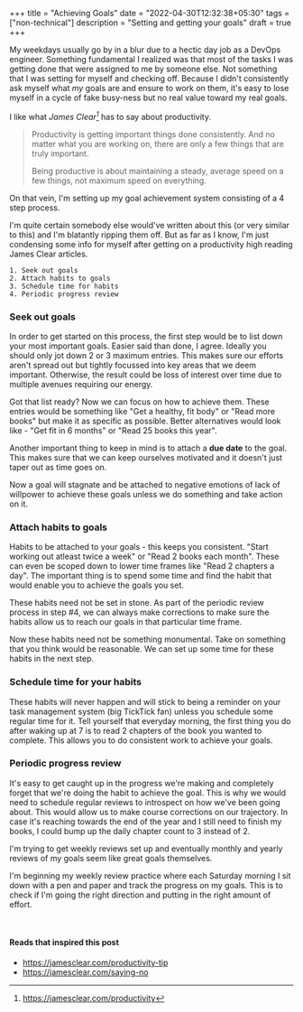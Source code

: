 +++
title = "Achieving Goals"
date = "2022-04-30T12:32:38+05:30"
tags = ["non-technical"]
description = "Setting and getting your goals"
draft = true
+++

My weekdays usually go by in a blur due to a hectic day job as a DevOps engineer. Something fundamental I realized was that most of the tasks I was getting done that were assigned to me by someone else. Not something that I was setting for myself and checking off. Because I didn't consistently ask myself what *my* goals are and ensure to work on them, it's easy to lose myself in a cycle of fake busy-ness but no real value toward my real goals. 

I like what <cite>James Clear[^1]</cite> has to say about productivity. 

> Productivity is getting important things done consistently. And no matter what you are working on, there are only a few things that are truly important.
>  
> Being productive is about maintaining a steady, average speed on a few things, not maximum speed on everything. 

[^1]: https://jamesclear.com/productivity

On that vein, I'm setting up my goal achievement system consisting of a 4 step process.

I'm quite certain somebody else would've written about this (or very similar to this) and I'm blatantly ripping them off. But as far as I know, I'm just condensing some info for myself after getting on a productivity high reading James Clear articles.

    1. Seek out goals
    2. Attach habits to goals
    3. Schedule time for habits
    4. Periodic progress review

### Seek out goals
In order to get started on this process, the first step would be to list down your most important goals. Easier said than done, I agree. Ideally you should only jot down 2 or 3 maximum entries. This makes sure our efforts aren't spread out but tightly focussed into key areas that we deem important. Otherwise, the result could be loss of interest over time due to multiple avenues requiring our energy.

Got that list ready? Now we can focus on how to achieve them. These entries would be something like "Get a healthy, fit body" or "Read more books" but make it as specific as possible. Better alternatives would look like - "Get fit in 6 months" or "Read 25 books this year".

Another important thing to keep in mind is to attach a **due date** to the goal. This makes sure that we can keep ourselves motivated and it doesn't just taper out as time goes on.

Now a goal will stagnate and be attached to negative emotions of lack of willpower to achieve these goals unless we do something and take action on it.

### Attach habits to goals
Habits to be attached to your goals - this keeps you consistent.
"Start working out atleast twice a week" or "Read 2 books each month". These can even be scoped down to lower time frames like "Read 2 chapters a day". The important thing is to spend some time and find the habit that would enable you to achieve the goals you set. 

These habits need not be set in stone. As part of the periodic review process in step #4, we can always make corrections to make sure the habits allow us to reach our goals in that particular time frame.

Now these habits need not be something monumental. Take on something that you think would be reasonable. We can set up some time for these habits in the next step.

### Schedule time for your habits
These habits will never happen and will stick to being a reminder on your task management system (big TickTick fan) unless you schedule some regular time for it. Tell yourself that everyday morning, the first thing you do after waking up at 7 is to read 2 chapters of the book you wanted to complete. This allows you to do consistent work to achieve your goals. 

### Periodic progress review
It's easy to get caught up in the progress we're making and completely forget that we're doing the habit to achieve the goal. This is why we would need to schedule regular reviews to introspect on how we've been going about. This would allow us to make course corrections on our trajectory. In case it's reaching towards the end of the year and I still need to finish my books, I could bump up the daily chapter count to 3 instead of 2.

I'm trying to get weekly reviews set up and eventually monthly and yearly reviews of my goals seem like great goals themselves. 

I'm beginning my weekly review practice where each Saturday morning I sit down with a pen and paper and track the progress on my goals. This is to check if I'm going the right direction and putting in the right amount of effort.

&nbsp;

#### Reads that inspired this post
- https://jamesclear.com/productivity-tip
- https://jamesclear.com/saying-no
